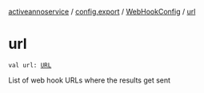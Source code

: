[activeannoservice](../../index.md) / [config.export](../index.md) / [WebHookConfig](index.md) / [url](./url.md)

# url

`val url: `[`URL`](https://docs.oracle.com/javase/6/docs/api/java/net/URL.html)

List of web hook URLs where the results get sent

